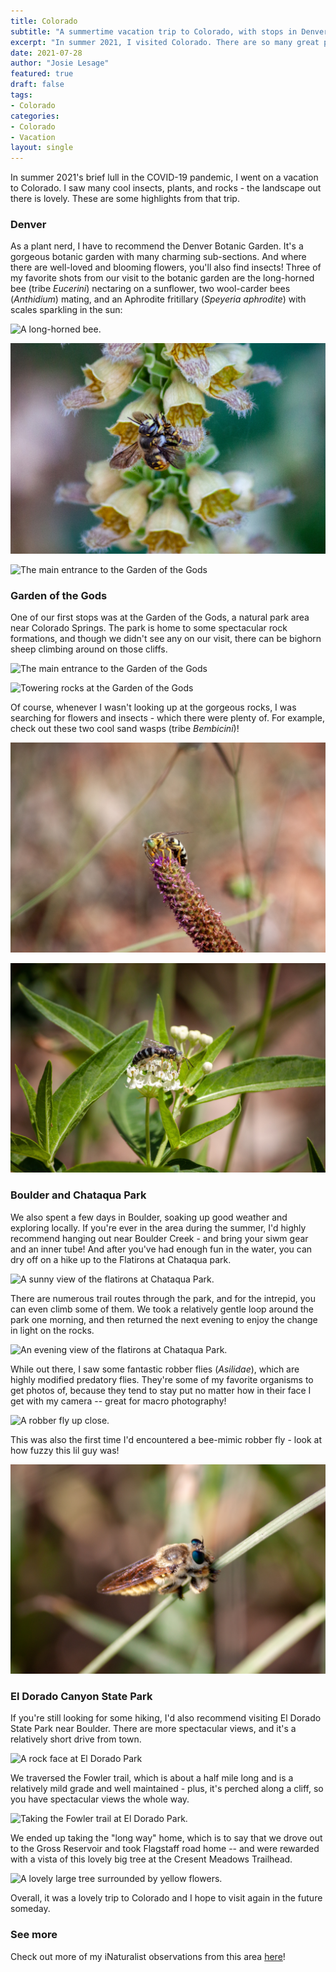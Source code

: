 ```yaml
---
title: Colorado
subtitle: "A summertime vacation trip to Colorado, with stops in Denver, Colorado Springs, and Boulder."
excerpt: "In summer 2021, I visited Colorado. There are so many great plants, rocks, and bugs out there - and many are very different from what I'm used to on the West Coast!"
date: 2021-07-28
author: "Josie Lesage"
featured: true
draft: false
tags:
- Colorado
categories:
- Colorado
- Vacation
layout: single
---
```


In summer 2021's brief lull in the COVID-19 pandemic, I went on a vacation to Colorado. I saw many cool insects, plants, and rocks - the landscape out there is lovely. These are some highlights from that trip.

### Denver
As a plant nerd, I have to recommend the Denver Botanic Garden. It's a gorgeous botanic garden with many charming sub-sections. And where there are well-loved and blooming flowers, you'll also find insects! Three of my favorite shots from our visit to the botanic garden are the long-horned bee (tribe *Eucerini*) nectaring on a sunflower, two wool-carder bees (*Anthidium*) mating, and an Aphrodite fritillary (*Speyeria aphrodite*) with scales sparkling in the sun:

![A long-horned bee.](bee1.jpg)

![The main entrance to the Garden of the Gods](anthidium1.jpg)

![The main entrance to the Garden of the Gods](butterfly1.jpg)

### Garden of the Gods
One of our first stops was at the Garden of the Gods, a natural park area near Colorado Springs. The park is home to some spectacular rock formations, and though we didn't see any on our visit, there can be bighorn sheep climbing around on those cliffs.

![The main entrance to the Garden of the Gods](gotg1.jpg)

![Towering rocks at the Garden of the Gods](gotg2_featured.jpg)

Of course, whenever I wasn't looking up at the gorgeous rocks, I was searching for flowers and insects - which there were plenty of. For example, check out these two cool sand wasps (tribe *Bembicini*)!

![A wasp nectaring](wasp.jpg)

![Another wasp nectaring](wasp2.jpg)

### Boulder and Chataqua Park
We also spent a few days in Boulder, soaking up good weather and exploring locally. If you're ever in the area during the summer, I'd highly recommend hanging out near Boulder Creek - and bring your siwm gear and an inner tube! And after you've had enough fun in the water, you can dry off on a hike up to the Flatirons at Chataqua park. 

![A sunny view of the flatirons at Chataqua Park.](flatirons3.jpg)

There are numerous trail routes through the park, and for the intrepid, you can even climb some of them. We took a relatively gentle loop around the park one morning, and then returned the next evening to enjoy the change in light on the rocks.

![An evening view of the flatirons at Chataqua Park.](flatirons.jpg)

While out there, I saw some fantastic robber flies (*Asilidae*), which are highly modified predatory flies. They're some of my favorite organisms to get photos of, because they tend to stay put no matter how in their face I get with my camera -- great for macro photography!

![A robber fly up close.](robber1.jpg)

This was also the first time I'd encountered a bee-mimic robber fly - look at how fuzzy this lil guy was!

![A bee-mimic robber fly.](robber2.jpg)

### El Dorado Canyon State Park
If you're still looking for some hiking, I'd also recommend visiting El Dorado State Park near Boulder. There are more spectacular views, and it's a relatively short drive from town. 

![A rock face at El Dorado Park](eldorado1.jpg)

We traversed the Fowler trail, which is about a half mile long and is a relatively mild grade and well maintained - plus, it's perched along a cliff, so you have spectacular views the whole way.

![Taking the Fowler trail at El Dorado Park.](eldorado2.jpg)

We ended up taking the "long way" home, which is to say that we drove out to the Gross Reservoir and took Flagstaff road home -- and were rewarded with a vista of this lovely big tree at the Cresent Meadows Trailhead. 

![A lovely large tree surrounded by yellow flowers.](bigtree2.jpg)

Overall, it was a lovely trip to Colorado and I hope to visit again in the future someday.

### See more

Check out more of my iNaturalist observations from this area [here](https://www.inaturalist.org/observations?place_id=34&subview=map&user_id=castillejajosie&verifiable=any)!
